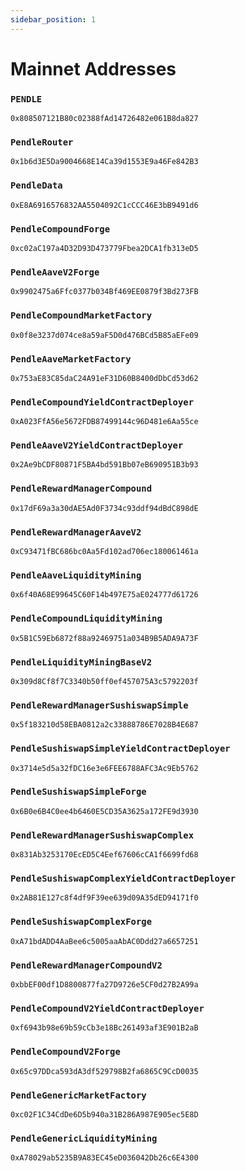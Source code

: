 ```yaml
---
sidebar_position: 1
---
```


# Mainnet Addresses

### `PENDLE`
`0x808507121B80c02388fAd14726482e061B8da827`

### `PendleRouter`
`0x1b6d3E5Da9004668E14Ca39d1553E9a46Fe842B3`

### `PendleData`
`0xE8A6916576832AA5504092C1cCCC46E3bB9491d6`

### `PendleCompoundForge`
`0xc02aC197a4D32D93D473779Fbea2DCA1fb313eD5`

### `PendleAaveV2Forge`
`0x9902475a6Ffc0377b034Bf469EE0879f3Bd273FB`

### `PendleCompoundMarketFactory`
`0x0f8e3237d074ce8a59aF5D0d476BCd5B85aEFe09`

### `PendleAaveMarketFactory`
`0x753aE83C85daC24A91eF31D60B8400dDbCd53d62`

### `PendleCompoundYieldContractDeployer`
`0xA023FfA56e5672FDB87499144c96D481e6Aa55ce`

### `PendleAaveV2YieldContractDeployer`
`0x2Ae9bCDF80871F5BA4bd591Bb07eB690951B3b93`

### `PendleRewardManagerCompound`
`0x17dF69a3a30dAE5Ad0F3734c93ddf94dBdC898dE`

### `PendleRewardManagerAaveV2`
`0xC93471fBC686bc0Aa5Fd102ad706ec180061461a`

### `PendleAaveLiquidityMining`
`0x6f40A68E99645C60F14b497E75aE024777d61726`

### `PendleCompoundLiquidityMining`
`0x5B1C59Eb6872f88a92469751a034B9B5ADA9A73F`

### `PendleLiquidityMiningBaseV2`
`0x309d8Cf8f7C3340b50ff0ef457075A3c5792203f`

### `PendleRewardManagerSushiswapSimple`
`0x5f183210d58EBA0812a2c33888786E7028B4E687`

### `PendleSushiswapSimpleYieldContractDeployer`
`0x3714e5d5a32fDC16e3e6FEE6788AFC3Ac9Eb5762`

### `PendleSushiswapSimpleForge`
`0x6B0e6B4C0ee4b6460E5CD35A3625a172FE9d3930`

### `PendleRewardManagerSushiswapComplex`
`0x831Ab3253170EcED5C4Eef67606cCA1f6699fd68`

### `PendleSushiswapComplexYieldContractDeployer`
`0x2AB81E127c8f4df9F39ee639d09A35dED94171f0`

### `PendleSushiswapComplexForge`
`0xA71bdADD4AaBee6c5005aaAbAC0Ddd27a6657251`

### `PendleRewardManagerCompoundV2`
`0xbbEF00df1D8800877fa27D9726e5CF0d27B2A99a`

### `PendleCompoundV2YieldContractDeployer`
`0xf6943b98e69b59cCb3e18Bc261493af3E901B2aB`

### `PendleCompoundV2Forge`
`0x65c97DDca593dA3df529798B2fa6865C9CcD0035`

### `PendleGenericMarketFactory`
`0xc02F1C34CdDe6D5b940a31B286A987E905ec5E8D`

### `PendleGenericLiquidityMining`
`0xA78029ab5235B9A83EC45eD036042Db26c6E4300`
